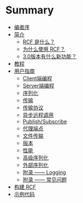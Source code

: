 <!--
 * @Author: haoluo
 * @Date: 2019-07-12 14:32:03
 * @LastEditors: haoluo
 * @LastEditTime: 2019-07-15 11:24:17
 * @Description: file content
 -->
# Summary
* [编者序](README.md)
* [简介](introduction/index.md)
  * [RCF 是什么？](introduction/rcf_intro.md)
  * [为什么使用 RCF？](introduction/why.md)
  * [3.0版本有什么新功能？](introduction/new.md)
* [教程](tutorial/index.md)
* [用户指南](user_guide/index.md)
  * [Client端编程](user_guide/client-side_programming.md)
  * [Server端编程](user_guide/server-side_programming.md)
  * [序列化](user_guide/serialization.md)
  * [传输](user_guide/transports.md)
  * [传输协议](user_guide/transports_protocols.md)
  * [异步远程调用](user_guide/asynchronous_remote_calls.md)
  * [Publish/Subscribe](user_guide/publish_subscribe.md)
  * [代理端点](user_guide/proxy_endpoints.md)
  * [文件传输](user_guide/file_transfers.md)
  * [版本](user_guide/versioning.md)
  * [性能](user_guide/performance.md)
  * [高级序列化](user_guide/advanced_serialization.md)
  * [外部序列化](user_guide/external_serialization.md)
  * [附录 —— Logging](user_guide/appendix_logging.md)
  * [附录 —— 常见问题](user_guide/appendix_FAQ.md)
* [构建 RCF](building_RCF/index.md)
* [示例代码](sample_code/index.md)
